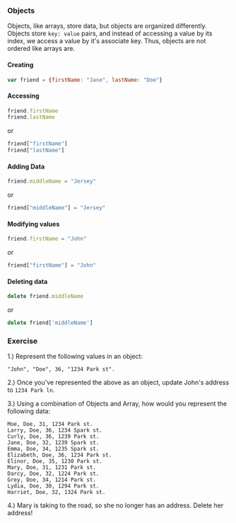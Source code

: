 ### Objects

Objects, like arrays, store data, but objects are organized differently. Objects store `key: value` pairs, and instead of accessing a value by its index, we access a value by it's associate key. Thus, objects are not ordered like arrays are.

#### Creating

```js
var friend = {firstName: "Jane", lastName: "Doe"}
```

#### Accessing

```js
friend.firstName
friend.lastName
```
or
```js
friend["firstName"]
friend["lastName"]
```

#### Adding Data

```js
friend.middleName = "Jersey"
```
or
```js
friend["middleName"] = "Jersey"
```

#### Modifying values

```js
friend.firstName = "John"
```
or
```js
friend["firstName"] = "John"
```

#### Deleting data
```js
delete friend.middleName
```
or
```js
delete friend['middleName']
```

### Exercise

1.) Represent the following values in an object:

````
"John", "Doe", 36, "1234 Park st".
````

2.) Once you've represented the above as an object, update John's address to `1234 Park ln`.

3.) Using a combination of Objects and Array, how would you represent the following data:

```
Moe, Doe, 31, 1234 Park st.
Larry, Doe, 36, 1234 Spark st.
Curly, Doe, 36, 1239 Park st.
Jane, Doe, 32, 1239 Spark st.
Emma, Doe, 34, 1235 Spark st.
Elizabeth, Doe, 36, 1234 Park st.
Elinor, Doe, 35, 1230 Park st.
Mary, Doe, 31, 1231 Park st.
Darcy, Doe, 32, 1224 Park st.
Grey, Doe, 34, 1214 Park st.
Lydia, Doe, 30, 1294 Park st.
Harriet, Doe, 32, 1324 Park st.
```

4.) Mary is taking to the road, so she no longer has an address. Delete her address!
